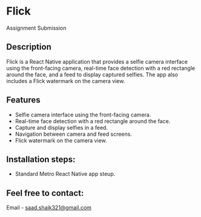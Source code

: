 # Flick
Assignment Submission

## Description

Flick is a React Native application that provides a selfie camera interface using the front-facing camera, real-time face detection with a red rectangle around the face, and a feed to display captured selfies. The app also includes a Flick watermark on the camera view.

## Features

- Selfie camera interface using the front-facing camera.
- Real-time face detection with a red rectangle around the face.
- Capture and display selfies in a feed.
- Navigation between camera and feed screens.
- Flick watermark on the camera view.

## Installation steps:
- Standard Metro React Native app steup.

## Feel free to contact:
Email - saad.shaik321@gmail.com
